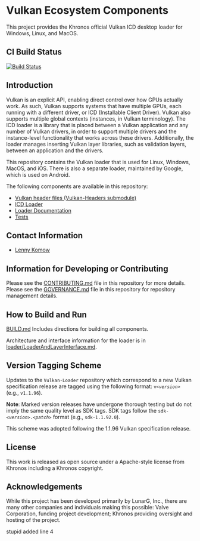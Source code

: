 # Vulkan Ecosystem Components

This project provides the Khronos official Vulkan ICD desktop loader for Windows, Linux, and MacOS.

## CI Build Status

[![Build Status](https://github.com/KhronosGroup/Vulkan-Loader/workflows/CI%20Build/badge.svg?branch=master)](https://github.com/KhronosGroup/Vulkan-Loader/actions)

## Introduction

Vulkan is an explicit API, enabling direct control over how GPUs actually work.
As such, Vulkan supports systems that have multiple GPUs, each running with a different driver, or ICD (Installable Client Driver).
Vulkan also supports multiple global contexts (instances, in Vulkan terminology).
The ICD loader is a library that is placed between a Vulkan application and any number of Vulkan drivers, in order to support multiple drivers and the instance-level functionality that works across these drivers.
Additionally, the loader manages inserting Vulkan layer libraries, such as validation layers, between an application and the drivers.

This repository contains the Vulkan loader that is used for Linux, Windows, MacOS, and iOS.
There is also a separate loader, maintained by Google, which is used on Android.

The following components are available in this repository:

- [Vulkan header files (Vulkan-Headers submodule)](https://github.com/KhronosGroup/Vulkan-Headers)
- [ICD Loader](loader/)
- [Loader Documentation](loader/LoaderAndLayerInterface.md)
- [Tests](tests/)

## Contact Information

- [Lenny Komow](mailto:lenny@lunarg.com)

## Information for Developing or Contributing

Please see the [CONTRIBUTING.md](CONTRIBUTING.md) file in this repository for more details.
Please see the [GOVERNANCE.md](GOVERNANCE.md) file in this repository for repository
management details.

## How to Build and Run

[BUILD.md](BUILD.md)
Includes directions for building all components.

Architecture and interface information for the loader is in
[loader/LoaderAndLayerInterface.md](loader/LoaderAndLayerInterface.md).

## Version Tagging Scheme

Updates to the `Vulkan-Loader` repository which correspond to a new Vulkan specification release are tagged using the following format: `v<`_`version`_`>` (e.g., `v1.1.96`).

**Note**: Marked version releases have undergone thorough testing but do not imply the same quality level as SDK tags. SDK tags follow the `sdk-<`_`version`_`>.<`_`patch`_`>` format (e.g., `sdk-1.1.92.0`).

This scheme was adopted following the 1.1.96 Vulkan specification release.

## License

This work is released as open source under a Apache-style license from Khronos
including a Khronos copyright.

## Acknowledgements

While this project has been developed primarily by LunarG, Inc., there are many other
companies and individuals making this possible: Valve Corporation, funding
project development; Khronos providing oversight and hosting of the project.

stupid added line 4
